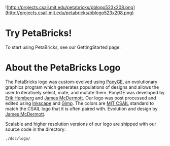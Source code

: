 ![http://projects.csail.mit.edu/petabricks/pblogo523x208.png](http://projects.csail.mit.edu/petabricks/pblogo523x208.png)

# Try PetaBricks! #

To start using PetaBricks, see our GettingStarted page.

# About the PetaBricks Logo #

The PetaBricks logo was custom-evolved using [PonyGE](http://code.google.com/p/ponyge/), an
evolutionary graphics program which generates populations of designs
and allows the user to iteratively select, mate, and mutate them.
PonyGE was developed by [Erik Hemberg](http://ncra.ucd.ie/members/hemberge.html) and [James McDermott](http://www.skynet.ie/~jmmcd).
Our logo was post processed and edited using [Inkscape](http://inkscape.org/) and [Gimp](http://gimp.org/).
The colors are [MIT CSAIL](http://csail.mit.edu) standard to match the CSAIL logo that it is often paired with.
Evolution and design by [James McDermott](http://www.skynet.ie/~jmmcd).

Scalable and higher resolution versions of our logo are shipped with our source code in the directory:
```
./doc/logo/
```